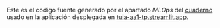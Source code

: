 Este es el codigo fuente generado por el apartado *MLOps* del [cuaderno](../IA4_1_AA1_TP.ipynb) usado en la aplicación desplegada en [tuia-aa1-tp.streamlit.app](https://tuia-aa1-tp.streamlit.app).